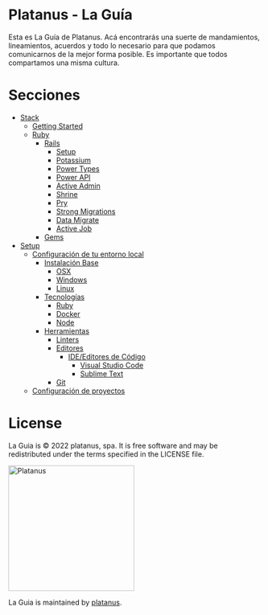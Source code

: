 # Platanus - La Guía

Esta es La Guía de Platanus. Acá encontrarás una suerte de mandamientos, lineamientos, acuerdos y todo lo necesario para que podamos comunicarnos de la mejor forma posible. Es importante que todos compartamos una misma cultura.

# Secciones

* [Stack](stack.md)
    * [Getting Started](stack/getting_started.md)
    * [Ruby](stack/ruby.md)
        * [Rails](stack/ruby/rails.md)
            * [Setup](stack/ruby/rails/setup.md)
            * [Potassium](stack/ruby/rails/potassium.md)
            * [Power Types](stack/ruby/rails/power_types.md)
            * [Power API](stack/ruby/rails/power_api.md)
            * [Active Admin](stack/ruby/rails/active_admin.md)
            * [Shrine](stack/ruby/rails/shrine.md)
            * [Pry](stack/ruby/rails/pry.md)
            * [Strong Migrations](stack/ruby/rails/strong_migrations.md)
            * [Data Migrate](stack/ruby/rails/data_migrate.md)
            * [Active Job](stack/ruby/rails/active_job.md)
        * [Gems](stack/ruby/gems.md)
* [Setup](setup.md)
    * [Configuración de tu entorno local](setup/configuracion_de_tu_entorno_local.md)
        * [Instalación Base](setup/configuracion_de_tu_entorno_local/instalacion_base.md)
            * [OSX](setup/configuracion_de_tu_entorno_local/instalacion_base/osx.md)
            * [Windows](setup/configuracion_de_tu_entorno_local/instalacion_base/windows.md)
            * [Linux](setup/configuracion_de_tu_entorno_local/instalacion_base/linux.md)
        * [Tecnologías](setup/configuracion_de_tu_entorno_local/tecnologias.md)
            * [Ruby](setup/configuracion_de_tu_entorno_local/tecnologias/ruby.md)
            * [Docker](setup/configuracion_de_tu_entorno_local/tecnologias/docker.md)
            * [Node](setup/configuracion_de_tu_entorno_local/tecnologias/node.md)
        * [Herramientas](setup/configuracion_de_tu_entorno_local/herramientas.md)
            * [Linters](setup/configuracion_de_tu_entorno_local/herramientas/linters.md)
            * [Editores](setup/configuracion_de_tu_entorno_local/herramientas/editores.md)
                * [IDE/Editores de Código](setup/configuracion_de_tu_entorno_local/herramientas/editores/ide_editores_de_codigo.md)
                    * [Visual Studio Code](setup/configuracion_de_tu_entorno_local/herramientas/editores/ide_editores_de_codigo/visual_studio_code.md)
                    * [Sublime Text](setup/configuracion_de_tu_entorno_local/herramientas/editores/ide_editores_de_codigo/sublime_text.md)
            * [Git](setup/configuracion_de_tu_entorno_local/herramientas/git.md)
    * [Configuración de proyectos](setup/configuracion_de_proyectos.md)
# License

La Guia is © 2022 platanus, spa. It is free software and may be redistributed under the terms specified in the LICENSE file.

<img src="http://platan.us/gravatar_with_text.png" alt="Platanus" width="250"/>

La Guia is maintained by [platanus](http://platan.us).
